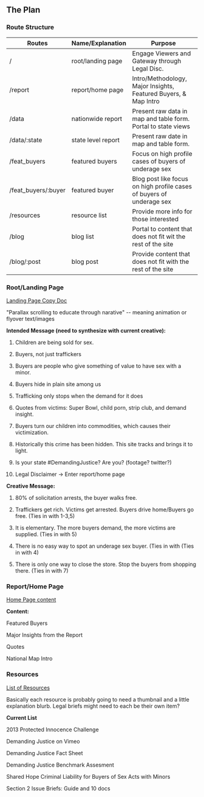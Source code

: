 ## The Plan

### Route Structure
| Routes						| Name/Explanation				| Purpose |
|-------------------|-------------------------|---------|
| /									| root/landing page				| Engage Viewers and Gateway through Legal Disc. |
| /report						| report/home page				| Intro/Methodology, Major Insights, Featured Buyers, & Map Intro |
| /data							| nationwide report				| Present raw data in map and table form. Portal to state views |
| /data/:state			| state level report			| Present raw date in map and table form. |
| /feat_buyers			| featured buyers					| Focus on high profile cases of buyers of underage sex |
| /feat_buyers/:buyer			| featured buyer		| Blog post like focus on high profile cases of buyers of underage sex |
| /resources				| resource list						| Provide more info for those interested |
| /blog							| blog list								| Portal to content that does not fit wit the rest of the site |
| /blog/:post				| blog post								| Provide content that does not fit with the rest of the site |


### Root/Landing Page
[Landing Page Copy Doc](https://www.dropbox.com/sh/5r0jz326jestk27/AAA4LwC_w3rt71NNSTe24Dkla/Landing%20Page/Landing%20page%20copy%20%282%29_SV.docx)

"Parallax scrolling to educate through narative" -- meaning animation or flyover text/images


**Intended Message (need to synthesize with current creative):**

1. Children are being sold for sex.

2. Buyers, not just traffickers

3. Buyers are people who give something of value to have sex with a minor.

4. Buyers hide in plain site among us

5. Trafficking only stops when the demand for it does

6. Quotes from victims:
		Super Bowl, child porn, strip club, and demand insight.

7. Buyers turn our children into commodities, which causes their victimization.

8. Historically this crime has been hidden. This site tracks and brings it to light.

9. Is your state #DemandingJustice? Are you? (footage? twitter?)

10. Legal Disclaimer -> Enter report/home page


**Creative Message:**

1. 80% of solicitation arrests, the buyer walks free.

2. Traffickers get rich. Victims get arrested. Buyers drive home/Buyers go free. (Ties in with 1-3,5)

3. It is elementary. The more buyers demand, the more victims are supplied. (Ties in with 5)

4. There is no easy way to spot an underage sex buyer. (Ties in with (Ties in with 4)

5. There is only one way to close the store. Stop the buyers from shopping there. (Ties in with 7)


### Report/Home Page

[Home Page content](https://www.dropbox.com/sh/5r0jz326jestk27/AADmTQrYfKm_Dwa8ZaExgyzfa/Home%20Page)

**Content:**

Featured Buyers

Major Insights from the Report

Quotes

National Map Intro


### Resources

[List of Resources](https://www.dropbox.com/sh/5r0jz326jestk27/AAC-zi17VmP7F_QSD4vjwTJaa/Resource%20Page)

Basically each resource is probably going to need a thumbnail and a little explanation blurb. Legal briefs might need to each be their own item?

**Current List**

2013 Protected Innocence Challenge

Demanding Justice on Vimeo

Demanding Justice Fact Sheet

Demanding Justice Benchmark Assesment

Shared Hope Criminal Liability for Buyers of Sex Acts with Minors

Section 2 Issue Briefs: Guide and 10 docs


